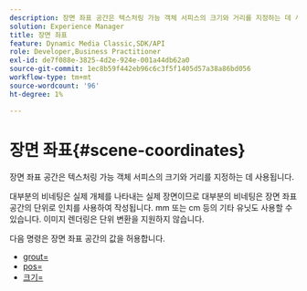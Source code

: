 ```yaml
---
description: 장면 좌표 공간은 텍스처링 가능 객체 서피스의 크기와 거리를 지정하는 데 사용됩니다.
solution: Experience Manager
title: 장면 좌표
feature: Dynamic Media Classic,SDK/API
role: Developer,Business Practitioner
exl-id: de7f088e-3825-4d2e-924e-001a44db62a0
source-git-commit: 1ec8b59f442eb96c6c3f5f1405d57a38a86bd056
workflow-type: tm+mt
source-wordcount: '96'
ht-degree: 1%

---
```


# 장면 좌표{#scene-coordinates}

장면 좌표 공간은 텍스처링 가능 객체 서피스의 크기와 거리를 지정하는 데 사용됩니다.

대부분의 비네팅은 실제 개체를 나타내는 실제 장면이므로 대부분의 비네팅은 장면 좌표 공간의 단위로 인치를 사용하여 작성됩니다. mm 또는 cm 등의 기타 유닛도 사용할 수 있습니다. 이미지 렌더링은 단위 변환을 지원하지 않습니다.

다음 명령은 장면 좌표 공간의 값을 허용합니다.

* [grout=](../../../../../../ir-api/http-protocol/image-rendering-api-ref/c-ir-http-protocol-ref/c-ir-http-protocol-command-reference/r-ir-grout.md#reference-73651cbbbc344adba2626ef950d3672a)
* [pos=](../../../../../../ir-api/http-protocol/image-rendering-api-ref/c-ir-http-protocol-ref/c-ir-http-protocol-command-reference/r-ir-pos.md#reference-22c10904a0ce4c8bb41c2c78104221b8)
* [크기=](../../../../../../ir-api/http-protocol/image-rendering-api-ref/c-ir-http-protocol-ref/c-ir-http-protocol-command-reference/r-ir-http-size.md#reference-1220d6fbcde4479aba91de7adacdc988)
